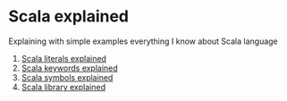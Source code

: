 # Scala explained

Explaining with simple examples everything I know about Scala language

1. [Scala literals explained](literals.md)
1. [Scala keywords explained](keywords.md)
1. [Scala symbols explained](symbols.md)
1. [Scala library explained](library.md)
